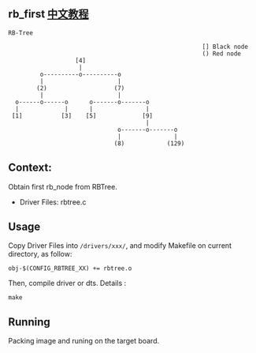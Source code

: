 rb_first [中文教程](https://biscuitos.github.io/blog/RBTREE_rb_first/)
----------------------------------

```
RB-Tree

                                                       [] Black node
                                                       () Red node
                   [4]
                    |
         o----------o----------o
         |                     |
        (2)                   (7)
         |                     |
  o------o------o      o-------o-------o
  |             |      |               |             
 [1]           [3]    [5]             [9]
                                       |
                               o-------o-------o
                               |               |
                              (8)            (129)
```

## Context:

Obtain first rb_node from RBTree.


* Driver Files: rbtree.c

## Usage

Copy Driver Files into `/drivers/xxx/`, and modify Makefile on current 
directory, as follow:

```
obj-$(CONFIG_RBTREE_XX) += rbtree.o
```

Then, compile driver or dts. Details :

```
make
```

## Running

Packing image and runing on the target board.
